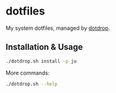 # dotfiles

My system dotfiles, managed by [dotdrop](https://github.com/deadc0de6/dotdrop).

## Installation & Usage


```sh
./dotdrop.sh install -p ju
```

More commands:

```sh
./dotdrop.sh --help
```
